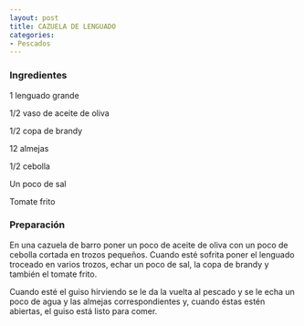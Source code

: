 ```yaml
---
layout: post
title: CAZUELA DE LENGUADO
categories:
- Pescados
---
```

<h3>Ingredientes</h3>
1 lenguado grande

1/2 vaso de aceite de oliva

1/2 copa de brandy

12 almejas

1/2 cebolla

Un poco de sal

Tomate frito

<h3>Preparación</h3>
En una cazuela de barro poner un poco de aceite de oliva con un poco de cebolla cortada en trozos pequeños. Cuando esté sofrita poner el lenguado troceado en varios trozos, echar un poco de sal, la copa de brandy y también el tomate frito.

Cuando esté el guiso hirviendo se le da la vuelta al pescado y se le echa un poco de agua y las almejas correspondientes y, cuando éstas estén abiertas, el guiso está listo para comer.


